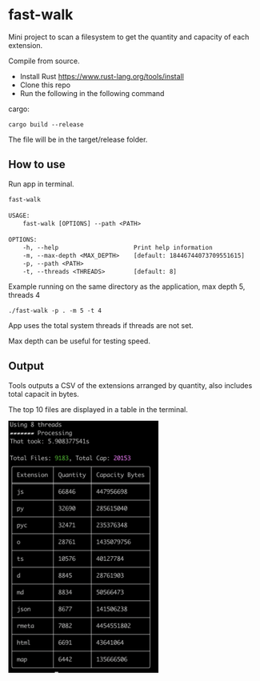 # fast-walk

Mini project to scan a filesystem to get the quantity and capacity of each extension. 

Compile from source.

- Install Rust https://www.rust-lang.org/tools/install 
- Clone this repo
- Run the following in the following command

cargo:

    cargo build --release

The file will be in the target/release folder.

## How to use

Run app in terminal.

    fast-walk

    USAGE:
        fast-walk [OPTIONS] --path <PATH>

    OPTIONS:
        -h, --help                     Print help information
        -m, --max-depth <MAX_DEPTH>    [default: 18446744073709551615]
        -p, --path <PATH>
        -t, --threads <THREADS>        [default: 8]

Example running on the same directory as the application, max depth 5, threads 4

    ./fast-walk -p . -m 5 -t 4

App uses the total system threads if threads are not set.

Max depth can be useful for testing speed. 

## Output

Tools outputs a CSV of the extensions arranged by quantity, also includes total capacit in bytes.

The top 10 files are displayed in a table in the terminal. 

<img src="output.png" alt="output" width="300"/>

